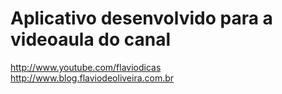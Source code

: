 # Aplicativo desenvolvido para a videoaula do canal 

http://www.youtube.com/flaviodicas
http://www.blog.flaviodeoliveira.com.br
